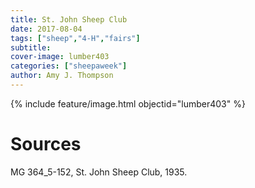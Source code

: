 ```yaml
---
title: St. John Sheep Club
date: 2017-08-04
tags: ["sheep","4-H","fairs"]
subtitle: 
cover-image: lumber403
categories: ["sheepaweek"]
author: Amy J. Thompson
---
```


{% include feature/image.html objectid="lumber403" %}

# Sources

MG 364_5-152, St. John Sheep Club, 1935.